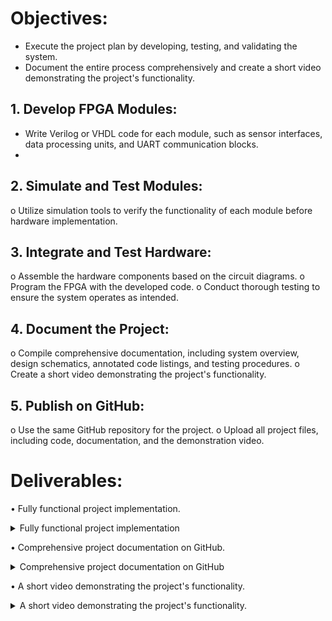 # Objectives:
-	Execute the project plan by developing, testing, and validating the system.
-	Document the entire process comprehensively and create a short video demonstrating the project's functionality.

## 1.	Develop FPGA Modules:
 - 	Write Verilog or VHDL code for each module, such as sensor interfaces, data processing units, and UART communication blocks.
 - 	
## 2.	Simulate and Test Modules:

o	Utilize simulation tools to verify the functionality of each module before hardware implementation.

## 3.	Integrate and Test Hardware:
o	Assemble the hardware components based on the circuit diagrams.
o	Program the FPGA with the developed code.
o	Conduct thorough testing to ensure the system operates as intended.

## 4.	Document the Project:
o	Compile comprehensive documentation, including system overview, design schematics, annotated code listings, and testing procedures.
o	Create a short video demonstrating the project's functionality.
## 5.	Publish on GitHub:
o	Use the same GitHub repository for the project.
o	Upload all project files, including code, documentation, and the demonstration video.

# Deliverables:
•	Fully functional project implementation.
<details>
<summary> Fully functional project implementation</summary>
</details>

•	Comprehensive project documentation on GitHub.
<details>
<summary>Comprehensive project documentation on GitHub </summary>

### Project description
 This project implements an ultrasonic distance measurement system with UART output. It measures distance using an ultrasonic sensor (HC-SR04 or similar), converts the measurement to centimeters, and transmits the result to ESP8266(NodeMCU) via UART at 9600 baud. This project also provides visual feedback through RGB LEDs based on the measured distance.

#### System Requirements

Hardware Components:

- VSDSquadron Fpga board.
- HC-SR04 ultrasonic sensor.
- Logic Analysator
- USB cable
- Connecting wires and breadboard

Software Tools:

pulsview (logic analysator software)
putty(Serial monitoring tool).

#### Block Diagram

![Task 6 block diagram](https://github.com/user-attachments/assets/3d860e6e-d82f-4b8d-ade8-29c90165c5c7)

The system consists of four primary functional blocks:

1. Sensor Interface Module
Generates 10μs trigger pulses for the HC-SR04
Measures echo pulse duration
Implements 250ms cooldown period between measurements.
2. Data Processing Module
Converts echo time to distance in centimeters
Formats data for transmission
Implements signal conditioning if necessary
3. Communication Module
UART transmitter (9600 baud rate)
Packet formation with start/stop bits.
Serial data transmission to ESP8266
4. Feedback and Display Module
RGB LED driver for visual distance indication
Distance thresholds for color changes
Data Flow

HC-SR04 sensor receives trigger pulse from FPGA
Echo pulse duration is measured by FPGA
FPGA converts pulse duration to distance
Distance data is formatted and transmitted via UART,
RGB LED provides visual distance indication


#### System Setup and Component Testing

- Configure FPGA development environment.
- Test HC-SR04 sensor functionality.
- Implement and test RGB LED driver.

#### FPGA Module Development

- Develop ultrasonic sensor interface module
- Implement trigger pulse generation (10μs).
- Create echo pulse measurement system.
- Add 250ms delay period between measurements.

#### Communication System Implementation

- Develop UART transmitter module.

#### Integration and Testing

- Combine all FPGA modules into complete system.
- Implement RGB LED feedback based on distance thresholds.
- Conduct comprehensive system testing
- Verify measurement accuracy at various distances.
- Test communication reliability.
- Validate visual feedback functionality
- 
#### Expected Outcomes

The completed system will provide:

- Real-time distance measurements using the HC-SR04 ultrasonic sensor.
- Visual feedback through RGB LEDs based on measured distance.
- This project demonstrates the integration of sensor data acquisition with real-time processing and communication capabilities.

</details>

•	A short video demonstrating the project's functionality.
<details>
<summary>A short video demonstrating the project's functionality. </summary>

 [Video 1](https://github.com/user-attachments/assets/9c3b2f3d-7ad4-4d9b-8be1-a261d89588b5)

 [Video 2](https://github.com/user-attachments/assets/85ac448e-c726-47ee-8404-e71b099a859a)

### pulsview (open souce sw for tiny logic analysator from sigrock) testing:

- D1 is trigger line
- D2 is Echo line of ultrasonic sensor show puls wide is dependent from object distance, simulated with hand movement.

 [pulseview screen shot](![image](https://github.com/user-attachments/assets/84bca8cc-d3dc-4b23-adcf-407ac631cda4)

 
)

</details>
